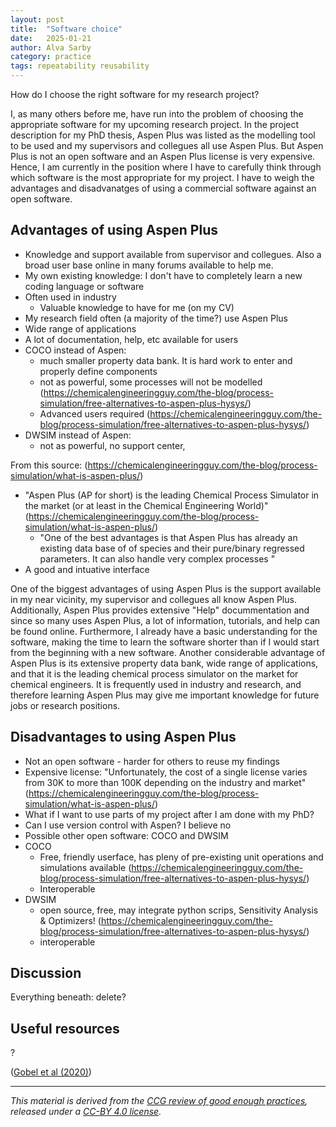 ```yaml
---
layout: post
title:  "Software choice"
date:   2025-01-21
author: Alva Sarby
category: practice
tags: repeatability reusability 
---
```


How do I choose the right software for my research project?

I, as many others before me, have run into the problem of choosing the appropriate software for my upcoming research project. In the project description for my PhD thesis, Aspen Plus was listed as the modelling tool to be used and my supervisors and collegues all use Aspen Plus. But Aspen Plus is not an open software and an Aspen Plus license is very expensive. Hence, I am currently in the position where I have to carefully think through which software is the most appropriate for my project. I have to weigh the advantages and disadvanatges of using a commercial software against an open software.

## Advantages of using Aspen Plus
- Knowledge and support available from supervisor and collegues. Also a broad user base online in many forums available to help me. 
- My own existing knowledge: I don't have to completely learn a new coding language or software
- Often used in industry
    - Valuable knowledge to have for me (on my CV)
- My research field often (a majority of the time?) use Aspen Plus
- Wide range of applications
- A lot of documentation, help, etc available for users
- COCO instead of Aspen: 
    - much smaller property data bank. It is hard work to enter and properly define components
    - not as powerful, some processes will not be modelled (https://chemicalengineeringguy.com/the-blog/process-simulation/free-alternatives-to-aspen-plus-hysys/)
    - Advanced users required (https://chemicalengineeringguy.com/the-blog/process-simulation/free-alternatives-to-aspen-plus-hysys/)
- DWSIM instead of Aspen:
    - not as powerful, no support center, 

From this source: (https://chemicalengineeringguy.com/the-blog/process-simulation/what-is-aspen-plus/) 
- "Aspen Plus (AP for short) is the leading Chemical Process Simulator in the market (or at least in the Chemical Engineering World)" (https://chemicalengineeringguy.com/the-blog/process-simulation/what-is-aspen-plus/) 
    - "One of the best advantages is that Aspen Plus has already an existing data base of of species and their pure/binary regressed parameters. It can also handle very complex processes "
- A good and intuative interface

One of the biggest advantages of using Aspen Plus is the support available in my near vicinity, my supervisor and collegues all know Aspen Plus. Additionally, Aspen Plus provides extensive "Help" docummentation and since so many uses Aspen Plus, a lot of information, tutorials, and help can be found online. Furthermore, I already have a basic understanding for the software, making the time to learn the software shorter than if I would start from the beginning with a new software. 
Another considerable advantage of Aspen Plus is its extensive property data bank, wide range of applications, and that it is the leading chemical process simulator on the market for chemical engineers. It is frequently used in industry and research, and therefore learning Aspen Plus may give me important knowledge for future jobs or research positions.   

## Disadvantages to using Aspen Plus
- Not an open software - harder for others to reuse my findings
- Expensive license: "Unfortunately, the cost of a single license varies from 30K to more than 100K depending on the industry and market" (https://chemicalengineeringguy.com/the-blog/process-simulation/what-is-aspen-plus/) 
- What if I want to use parts of my project after I am done with my PhD?
- Can I use version control with Aspen? I believe no
- Possible other open software: COCO and DWSIM
- COCO
    - Free, friendly userface, has pleny of pre-existing unit operations and simulations available (https://chemicalengineeringguy.com/the-blog/process-simulation/free-alternatives-to-aspen-plus-hysys/)
    - Interoperable
- DWSIM
    - open source, free, may integrate python scrips, Sensitivity Analysis & Optimizers! (https://chemicalengineeringguy.com/the-blog/process-simulation/free-alternatives-to-aspen-plus-hysys/)
    - interoperable



## Discussion


Everything beneath: delete?
## Useful resources
?


 ([Gobel et al (2020)][1])

------------
*This material is derived from the [CCG review of good enough practices][2], released under a [CC-BY 4.0 license][3].*

[1]: <https://direct.mit.edu/dint/article/2/1-2/108/10003/FAIR-Computational-Workflows> "Goble, C., Cohen-Boulakia, S., Soiland-Reyes, S., Garijo, D., Gil, Y., Crusoe, M.R., Peters, K., Schober, D., 2020. FAIR Computational Workflows, *Data Intelligence*, vol. 2, no. 1–2, 1135 pp. 108–121. DOI: 10.1162/dint_a_00033."
[2]: https://doi.org/10.5281/zenodo.5911546 "Usher, William, Beltramo, Agnese, Gardumi, Francesco, Martin, Viktoria, & Petrarulo, Luca. (2022). CCG Platform - Body of Knowledge: Review of Good Practice (1.3). Zenodo. https://doi.org/10.5281/zenodo.5911546"
[3]: https://creativecommons.org/licenses/by/4.0/legalcode
